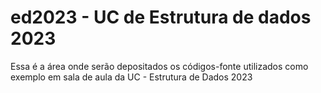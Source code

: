 # ed2023 - UC de Estrutura de dados 2023

Essa é a área onde serão depositados os códigos-fonte utilizados como exemplo em sala de aula da UC - Estrutura de Dados 2023


